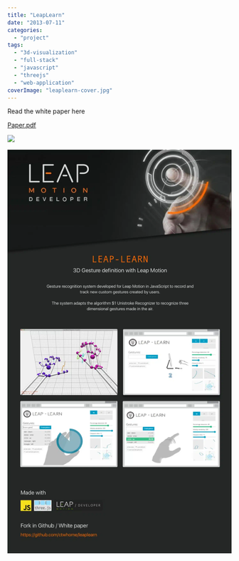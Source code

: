 ```yaml
---
title: "LeapLearn"
date: "2013-07-11"
categories:
  - "project"
tags:
  - "3d-visualization"
  - "full-stack"
  - "javascript"
  - "threejs"
  - "web-application"
coverImage: "leaplearn-cover.jpg"
---
```

<script>
  import lite-youtube from 'lite-youtube'
</script>

Read the white paper here

<lite-youtube videoid="ogfYd705cRs" playlabel="Play: Keynote (Google I/O '18)"></lite-youtube>


[Paper.pdf]('./leaplearn_garcia_gonzalez.pdf)

![](https://youtu.be/OGSSvLnMwTc)

![](./images/Foreground.webp)
